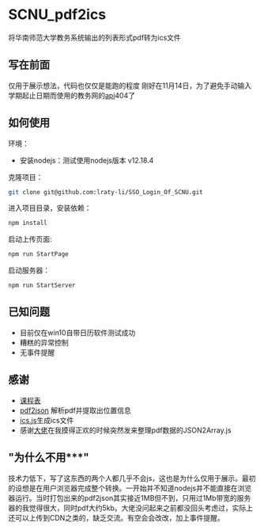 # SCNU_pdf2ics

将华南师范大学教务系统输出的列表形式pdf转为ics文件

## 写在前面

仅用于展示想法，代码也仅仅是能跑的程度
刚好在11月14日，为了避免手动输入学期起止日期而使用的教务网的[api](http://module.scnu.edu.cn/api.php?op=jw_date)404了

## 如何使用

环境：

- 安装nodejs：测试使用nodejs版本 v12.18.4

克隆项目：

```bash
git clone git@github.com:lraty-li/SSO_Login_Of_SCNU.git
```

进入项目目录，安装依赖：

```bash
npm install
```

启动上传页面:

```bash
npm run StartPage
```

启动服务器：

```bash
npm run StartServer
```

## 已知问题

- 目前仅在win10自带日历软件测试成功
- 糟糕的异常控制
- 无事件提醒

## 感谢

- [课程表](https://github.com/iscnu/scnu-schedule-ical-jwxt)
- [pdf2json](https://github.com/modesty/pdf2json) 解析pdf并提取出位置信息
- [ics.js](https://github.com/nwcell/ics.js)生成ics文件
- 感谢[大佬](https://github.com/Okami-2)在我摸得正欢的时候突然发来整理pdf数据的JSON2Array.js

## "为什么不用***"

技术力低下，写了这东西的两个人都几乎不会js，这也是为什么仅用于展示。最初的设想是在用户浏览器完成整个转换。一开始并不知道nodejs并不能直接在浏览器运行。当时打包出来的pdf2json其实接近1MB但不到，只用过1Mb带宽的服务器的我觉得很大，同时pdf大约5kb。大佬没问起来之前都没回头考虑过，实际上还可以上传到CDN之类的，缺乏交流。有空会会改改，加上事件提醒。
